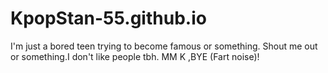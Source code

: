 # KpopStan-55.github.io
I'm just a bored teen trying to become famous or something. Shout me out or something.I don't like people tbh. MM K ,BYE (Fart noise)!
